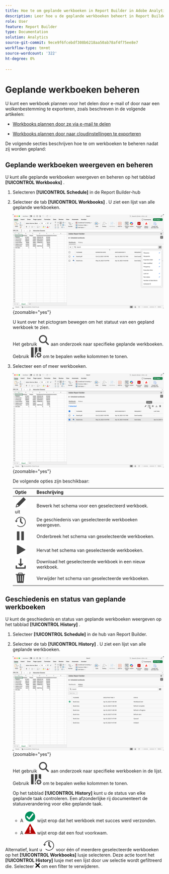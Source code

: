 ```yaml
---
title: Hoe te om geplande werkboeken in Report Builder in Adobe Analytics te beheren
description: Leer hoe u de geplande werkboeken beheert in Report Builder
role: User
feature: Report Builder
type: Documentation
solution: Analytics
source-git-commit: 9ece9f6fcebdf308b6218aa50ab78af4f75ee8e7
workflow-type: tm+mt
source-wordcount: '322'
ht-degree: 0%

---
```


# Geplande werkboeken beheren

U kunt een werkboek plannen voor het delen door e-mail of door naar een wolkenbestemming te exporteren, zoals beschreven in de volgende artikelen:

* [Workbooks plannen door ze via e-mail te delen](/help/analyze/report-builder/schedule-reportbuilder.md)

* [Workbooks plannen door naar cloudinstellingen te exporteren](/help/analyze/report-builder/report-builder-export.md)

De volgende secties beschrijven hoe te om werkboeken te beheren nadat zij worden gepland:

## Geplande werkboeken weergeven en beheren

U kunt alle geplande werkboeken weergeven en beheren op het tabblad **[!UICONTROL Workbooks]** .

1. Selecteren **[!UICONTROL Schedule]** in de Report Builder-hub

1. Selecteer de tab **[!UICONTROL Workbooks]** . U ziet een lijst van alle geplande werkboeken.

   ![&#x200B; Gepland werkboek &#x200B;](assets/scheduled-workbooks.png){zoomable="yes"}

   U kunt over het pictogram bewegen om het statuut van een gepland werkboek te zien.

   Het gebruik ![&#x200B; Onderzoek &#x200B;](/help/assets/icons/Search.svg) aan onderzoek naar specifieke geplande werkboeken.
Gebruik ![&#x200B; ColumnSetting &#x200B;](/help/assets/icons/ColumnSetting.svg) om te bepalen welke kolommen te tonen.

1. Selecteer een of meer werkboeken.

   ![&#x200B; geselecteerde werkboeken van het Programma &#x200B;](assets/scheduled-workbooks-selected.png){zoomable="yes"}

   De volgende opties zijn beschikbaar:

   | Optie | Beschrijving |
   |---|---|
   | ![&#x200B; geeft &#x200B;](/help/assets/icons/Edit.svg) uit | Bewerk het schema voor een geselecteerd werkboek. |
   | ![&#x200B; Geschiedenis &#x200B;](/help/assets/icons/History.svg) | De geschiedenis van geselecteerde werkboeken weergeven. |
   | ![&#x200B; Pauze &#x200B;](/help/assets/icons/Pause.svg) | Onderbreek het schema van geselecteerde werkboeken. |
   | ![&#x200B; Spel &#x200B;](/help/assets/icons/Play.svg) | Hervat het schema van geselecteerde werkboeken. |
   | ![Download](/help/assets/icons/Download.svg) | Download het geselecteerde werkboek in een nieuw werkboek. |
   | ![&#x200B; Schrapping &#x200B;](/help/assets/icons/Delete.svg) | Verwijder het schema van geselecteerde werkboeken. |


## Geschiedenis en status van geplande werkboeken

U kunt de geschiedenis en status van geplande werkboeken weergeven op het tabblad **[!UICONTROL History]** .

1. Selecteer **[!UICONTROL Schedule]** in de hub van Report Builder.

1. Selecteer de tab **[!UICONTROL History]** . U ziet een lijst van alle geplande werkboeken.

   ![&#x200B; Geplande geschiedenis &#x200B;](assets/scheduled-workbooks-history.png){zoomable="yes"}

   Het gebruik ![&#x200B; Onderzoek &#x200B;](/help/assets/icons/Search.svg) aan onderzoek naar specifieke werkboeken in de lijst.
Gebruik ![&#x200B; ColumnSetting &#x200B;](/help/assets/icons/ColumnSetting.svg) om te bepalen welke kolommen te tonen.

   Op het tabblad **[!UICONTROL History]** kunt u de status van elke geplande taak controleren. Een afzonderlijke rij documenteert de statusverandering voor elke geplande taak.

   * A ![&#x200B; CheckmarkCircleGreen &#x200B;](/help/assets/icons/CheckmarkCircleGreen.svg) wijst erop dat het werkboek met succes werd verzonden.
   * A ![&#x200B; AlertRed &#x200B;](/help/assets/icons/AlertRed.svg) wijst erop dat een fout voorkwam.

Alternatief, kunt u ![&#x200B; Geschiedenis &#x200B;](/help/assets/icons/History.svg) voor één of meerdere geselecteerde werkboeken op het **[!UICONTROL Workbooks]** lusje selecteren. Deze actie toont het **[!UICONTROL History]** lusje met een lijst door uw selectie wordt gefiltreerd die. Selecteer ![&#x200B; CrossSize75 &#x200B;](/help/assets/icons/CrossSize75.svg) om een filter te verwijderen.


